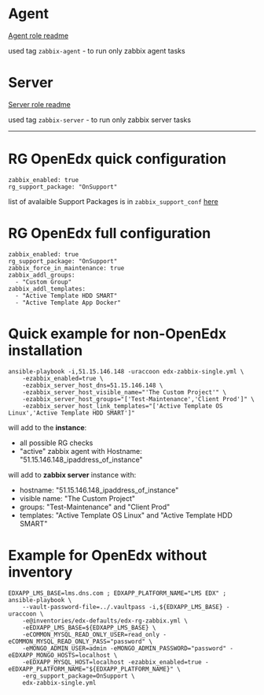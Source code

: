 # Agent

[Agent role readme](agent/README.md)

used tag `zabbix-agent` - to run only zabbix agent tasks

# Server

[Server role readme](server/README.md)

used tag `zabbix-server` - to run only zabbix server tasks

---

# RG OpenEdx quick configuration

```
zabbix_enabled: true
rg_support_package: "OnSupport"
```
list of avalaible Support Packages is in ``zabbix_support_conf`` [here](/inventories/edx-defaults/edx-rg-zabbix.yml)

# RG OpenEdx full configuration
```
zabbix_enabled: true
rg_support_package: "OnSupport"
zabbix_force_in_maintenance: true
zabbix_addl_groups:
  - "Custom Group"
zabbix_addl_templates:
  - "Active Template HDD SMART"
  - "Active Template App Docker"
```

# Quick example for non-OpenEdx installation

```
ansible-playbook -i,51.15.146.148 -uraccoon edx-zabbix-single.yml \
    -ezabbix_enabled=true \
    -ezabbix_server_host_dns=51.15.146.148 \
    -ezabbix_server_host_visible_name="'The Custom Project'" \
    -ezabbix_server_host_groups="['Test-Maintenance','Client Prod']" \
    -ezabbix_server_host_link_templates="['Active Template OS Linux','Active Template HDD SMART']"
```

will add to the **instance**:
- all possible RG checks
- "active" zabbix agent with Hostname: "51.15.146.148_ipaddress_of_instance"

will add to **zabbix server** instance with:
- hostname: "51.15.146.148_ipaddress_of_instance"
- visible name: "The Custom Project"
- groups: "Test-Maintenance" and "Client Prod"
- templates: "Active Template OS Linux" and "Active Template HDD SMART"

# Example for OpenEdx without inventory

```
EDXAPP_LMS_BASE=lms.dns.com ; EDXAPP_PLATFORM_NAME="LMS EDX" ; ansible-playbook \
    --vault-password-file=../.vaultpass -i,${EDXAPP_LMS_BASE} -uraccoon \
    -e@inventories/edx-defaults/edx-rg-zabbix.yml \
    -eEDXAPP_LMS_BASE=${EDXAPP_LMS_BASE} \
    -eCOMMON_MYSQL_READ_ONLY_USER=read_only -eCOMMON_MYSQL_READ_ONLY_PASS="password" \
    -eMONGO_ADMIN_USER=admin -eMONGO_ADMIN_PASSWORD="password" -eEDXAPP_MONGO_HOSTS=localhost \
    -eEDXAPP_MYSQL_HOST=localhost -ezabbix_enabled=true -eEDXAPP_PLATFORM_NAME="${EDXAPP_PLATFORM_NAME}" \
    -erg_support_package=OnSupport \
    edx-zabbix-single.yml
```
